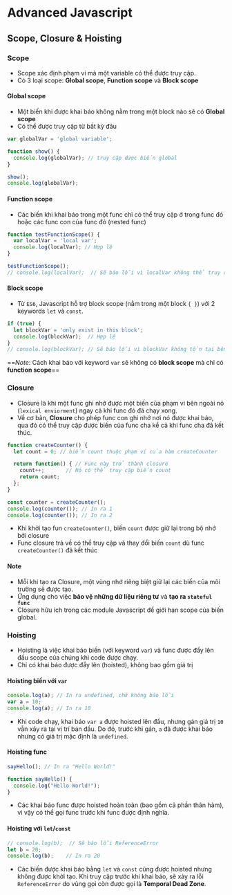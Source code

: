 # Advanced Javascript

## Scope, Closure & Hoisting

### Scope

- Scope xác định phạm vi mà một variable có thể được truy cập.
- Có 3 loại scope: **Global scope**, **Function scope** và **Block scope**

#### Global scope

- Một biến khi được khai báo không nằm trong một block nào sẽ có **Global scope**
- Có thể được truy cập từ bất kỳ đâu

```js
var globalVar = 'global variable';

function show() {
  console.log(globalVar); // truy cập được biến global
}

show();
console.log(globalVar);
```

#### Function scope

- Các biến khi khai báo trong một func chỉ có thể truy cập ở trong func đó hoặc các func con của func đó (nested func)

```js
function testFunctionScope() {
  var localVar = 'local var';
  console.log(localVar); // Hợp lệ
}

testFunctionScope();
// console.log(localVar);  // Sẽ báo lỗi vì localVar không thể truy cập bên ngoài hàm.
```

#### Block scope

- Từ `ES6`, Javascript hỗ trợ block scope (nằm trong một block `{ }`) với 2 keywords `let` và `const`.

```js
if (true) {
  let blockVar = 'only exist in this block';
  console.log(blockVar);  // Hợp lệ
}
// console.log(blockVar); // Sẽ báo lỗi vì blockVar không tồn tại bên ngoài khối if.
```

==*Note*: Cách khai báo với keyword `var` sẽ không có **block scope** mà chỉ có **function scope**==

### Closure

- Closure là khi một func ghi nhớ được một biến của phạm vi bên ngoài nó (`lexical enviorment`) ngay cả khi func đó đã chạy xong.
- Về cơ bản, **Closure** cho phép func con ghi nhớ nơi nó được khai báo, qua đó có thể truy cập được biến của func cha kể cả khi func cha đã kết thúc.

```js
function createCounter() {
  let count = 0; // biến count thuộc phạm vi của hàm createCounter

  return function() { // Func này trở thành closure
    count++;       // Nó có thể truy cập biến count
    return count;
  };
}

const counter = createCounter();
console.log(counter()); // In ra 1
console.log(counter()); // In ra 2
```

- Khi khởi tạo fun `createCounter()`, biến `count` được giữ lại trong bộ nhớ bởi closure
- Func closure trả về có thể truy cập và thay đổi biến `count` dù func `createCounter()` đã kết thúc

#### Note

- Mỗi khi tạo ra Closure, một vùng nhớ riêng biệt giữ lại các biến của môi trường sẽ được tạo.
- Ứng dụng cho việc **bảo vệ những dữ liệu riêng tư** và **tạo ra `stateful func`**
- Closure hữu ích trong các module Javascript để giới hạn scope của biến global.

### Hoisting

- Hoisting là việc khai báo biến (với keyword `var`) và func được đẩy lên đầu scope của chúng khi code được chạy.
- Chỉ có khai báo được đẩy lên (hoisted), không bao gồm giá trị
  
#### Hoisting biến với `var`

```js
console.log(a); // In ra undefined, chứ không báo lỗi
var a = 10;
console.log(a); // In ra 10
```

- Khi code chạy, khai báo `var a` được hoisted lên đầu, nhưng gán giá trị `10` vẫn xảy ra tại vị trí ban đầu. Do đó, trước khi gán, `a` đã được khai báo nhưng có giá trị mặc định là `undefined`.

#### Hoisting func 

```js
sayHello(); // In ra "Hello World!"

function sayHello() {
  console.log("Hello World!");
}
```

- Các khai báo func được hoisted hoàn toàn (bao gồm cả phần thân hàm), vì vậy có thể gọi func trước khi func được định nghĩa.

#### Hoisting với `let`/`const`

```js
// console.log(b);  // Sẽ báo lỗi ReferenceError
let b = 20;
console.log(b);    // In ra 20
```

- Các biến được khai báo bằng `let` và `const` cũng được hoisted nhưng không được khởi tạo. Khi truy cập trước khi khai báo, sẽ xảy ra lỗi `ReferenceError` do vùng gọi còn được gọi là **Temporal Dead Zone**.
